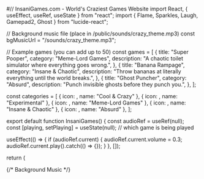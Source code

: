 #// InsaniGames.com - World's Craziest Games Website
import React, { useEffect, useRef, useState } from "react";
import { Flame, Sparkles, Laugh, Gamepad2, Ghost } from "lucide-react";

// Background music file (place in /public/sounds/crazy_theme.mp3)
const bgMusicUrl = "/sounds/crazy_theme.mp3";

// Example games (you can add up to 50)
const games = [
  {
    title: "Super Pooper",
    category: "Meme-Lord Games",
    description: "A chaotic toilet simulator where everything goes wrong.",
  },
  {
    title: "Banana Rampage",
    category: "Insane & Chaotic",
    description: "Throw bananas at literally everything until the world breaks.",
  },
  {
    title: "Ghost Puncher",
    category: "Absurd",
    description: "Punch invisible ghosts before they punch you.",
  },
];

const categories = [
  { icon: <Flame />, name: "Cool & Crazy" },
  { icon: <Sparkles />, name: "Experimental" },
  { icon: <Laugh />, name: "Meme-Lord Games" },
  { icon: <Gamepad2 />, name: "Insane & Chaotic" },
  { icon: <Ghost />, name: "Absurd" },
];

export default function InsaniGames() {
  const audioRef = useRef(null);
  const [playing, setPlaying] = useState(null); // which game is being played

  useEffect(() => {
    if (audioRef.current) {
      audioRef.current.volume = 0.3;
      audioRef.current.play().catch(() => {});
    }
  }, []);

  return (
    <div className="bg-black text-white min-h-screen p-4 relative overflow-x-hidden">
      {/* Background Music */}
      <audio ref={audioRef} loop src={bgMusicUrl} />

      {/* Header */}
      <header className="text-center py-10 animate-bounce">
        <h1 className="text-5xl font-bold animate-pulse text-red-500">
          🎮 InsaniGames.com
        </h1>
        <p className="text-xl mt-2">50 of the World’s Craziest Games</p>
        <button className="mt-4 text-black bg-white hover:bg-gray-300 px-6 py-2 rounded-xl animate-wiggle">
          🎲 Take Me to Insanity
        </button>
      </header>

      {/* Categories */}
      <section className="grid grid-cols-2 sm:grid-cols-3 md:grid-cols-5 gap-4 text-center py-4">
        {categories.map((cat, i) => (
          <div
            key={i}
            className="bg-gray-900 p-4 rounded-2xl shadow-md hover:bg-red-800 hover:scale-110 transition duration-300"
          >
            <div className="text-3xl mb-2">{cat.icon}</div>
            <div className="font-semibold text-lg">{cat.name}</div>
          </div>
        ))}
      </section>

      {/* Games */}
      <section className="py-6 grid grid-cols-1 sm:grid-cols-2 md:grid-cols-3 lg:grid-cols-4 gap-6">
        {games.map((game, i) => (
          <div
            key={i}
            className="bg-gray-800 text-white rounded-2xl shadow-xl hover:shadow-red-500 hover:scale-105 transition duration-300 p-4"
          >
            <h2 className="text-xl font-bold text-red-400 mb-1">
              {game.title}
            </h2>
            <p className="text-sm italic text-gray-300 mb-2">
              {game.category}
            </p>
            <p className="text-sm text-gray-200 mb-2">{game.description}</p>

            {/* Load iframe only when clicked */}
            {playing === i ? (
              <iframe
                src={`/games/${game.title
                  .replaceAll(" ", "_")
                  .toLowerCase()}/index.html`}
                title={game.title}
                className="w-full h-48 border border-white mt-2"
                loading="lazy"
              ></iframe>
            ) : (
              <button
                onClick={() => setPlaying(i)}
                className="mt-4 w-full bg-white text-black hover:bg-red-200 px-4 py-2 rounded-lg"
              >
                ▶️ Play Now
              </button>
            )}
          </div>
        ))}
      </section>

      {/* Footer */}
      <footer className="text-center py-10 text-gray-400 animate-pulse">
        © 2025 InsaniGames. All rights melted.
      </footer>
    </div>
  );
}
